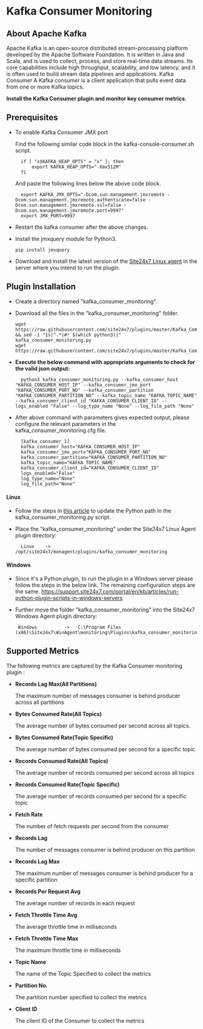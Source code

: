 # **Kafka Consumer Monitoring**

## About Apache Kafka
Apache Kafka is an open-source distributed stream-processing platform developed by the Apache Software Foundation. It is written in Java and Scala, and is used to collect, process, and store real-time data streams. Its core capabilities include high throughput, scalability, and low latency, and it is often used to build stream data pipelines and applications.
Kafka Consumer
A Kafka consumer is a client application that pulls event data from one or more Kafka topics. 

**Install the Kafka Consumer plugin and monitor key consumer metrics.**

## Prerequisites
- To enable Kafka Consumer JMX port

    Find the following similar code block in the kafka-console-consumer.sh script.

        
        if [ "x$KAFKA_HEAP_OPTS" = "x" ]; then
            export KAFKA_HEAP_OPTS="-Xmx512M"
        fi
        
    And paste the following lines below the above code block.


        export KAFKA_JMX_OPTS="-Dcom.sun.management.jmxremote -Dcom.sun.management.jmxremote.authenticate=false -Dcom.sun.management.jmxremote.ssl=false -Dcom.sun.management.jmxremote.port=9997"
        export JMX_PORT=9997

- Restart the kafka consumer after the above changes.
- Install the jmxquery module for Python3.

    ```
    pip install jmxquery
    ```
- Download and install the latest version of the [Site24x7 Linux agent](https://www.site24x7.com/app/client#/admin/inventory/add-monitor) in the server where you intend to run the plugin.


## Plugin Installation

- Create a directory named "kafka_consumer_monitoring".
  
- Download all the files in the "kafka_consumer_monitoring" folder.
  ```
  wget https://raw.githubusercontent.com/site24x7/plugins/master/Kafka_Complete_Monitoring/Kafka_Consumer_Monitoring/kafka_consumer_monitoring.py && sed -i "1s|^.*|#! $(which python3)|" kafka_consumer_monitoring.py
  wget https://raw.githubusercontent.com/site24x7/plugins/master/Kafka_Complete_Monitoring/Kafka_Consumer_Monitoring/kafka_consumer_monitoring.cfg
  ```

- **Execute the below command with appropriate arguments to check for the valid json output:**


        python3 kafka_consumer_monitoring.py --kafka_consumer_host "KAFKA_CONSUMER_HOST_IP" --kafka_consumer_jmx_port "KAFKA_CONSUMER_PORT_NO" --kafka_consumer_partition "KAFKA_CONSUMER_PARTITION_NO" --kafka_topic_name "KAFKA_TOPIC_NAME" --kafka_consumer_client_id "KAFKA_CONSUMER_CLIENT_ID" --logs_enabled "False" --log_type_name "None" --log_file_path "None"


- After above command with parameters gives expected output, please configure the relevant parameters in the kafka_consumer_monitoring.cfg file.

        [kafka_consumer_1]
        kafka_consumer_host="KAFKA_CONSUMER_HOST_IP"
        kafka_consumer_jmx_port="KAFKA_CONSUMER_PORT_NO"
        kafka_consumer_partition="KAFKA_CONSUMER_PARTITION_NO"
        kafka_topic_name="KAFKA_TOPIC_NAME"
        kafka_consumer_client_id="KAFKA_CONSUMER_CLIENT_ID"
        logs_enabled="False"
        log_type_name="None"
        log_file_path="None"


#### Linux

- Follow the steps in [this article](https://support.site24x7.com/portal/en/kb/articles/updating-python-path-in-a-plugin-script-for-linux-servers) to update the Python path in the kafka_consumer_monitoring.py script.

- Place the "kafka_consumer_monitoring" under the Site24x7 Linux Agent plugin directory:

        Linux    ->   /opt/site24x7/monagent/plugins/kafka_consumer_monitoring
#### Windows
- Since it's a Python plugin, to run the plugin in a Windows server please follow the steps in the below link. The remaining configuration steps are the same.
https://support.site24x7.com/portal/en/kb/articles/run-python-plugin-scripts-in-windows-servers
-  Further move the folder "kafka_consumer_monitoring" into the  Site24x7 Windows Agent plugin directory:

        Windows          ->   C:\Program Files (x86)\Site24x7\WinAgent\monitoring\Plugins\kafka_consumer_monitoring


## Supported Metrics
The following metrics are captured by the Kafka Consumer monitoring plugin :

- **Records Lag Max(All Partitions)**

    The maximum number of messages consumer is behind producer across all partitions
- **Bytes Consumed Rate(All Topics)**

    The average number of bytes consumed per second across all topics.
- **Bytes Consumed Rate(Topic Specific)**

    The average number of bytes consumed per second for a specific topic

- **Records Consumed Rate(All Topics)**

    The average number of records consumed per second across all topics
- **Records Consumed Rate(Topic Specific)**

    The average number of records consumed per second for a specific topic
- **Fetch Rate**

    The number of fetch requests per second from the consumer
- **Records Lag**

    The number of messages consumer is behind producer on this partition

- **Records Lag Max**

    The maximum number of messages consumer is behind producer for a specific partition

- **Records Per Request Avg**

    The average number of records in each request
- **Fetch Throttle Time Avg**

    The average throttle time in milliseconds
- **Fetch Throttle Time Max**

    The maximum throttle time in milliseconds
- **Topic Name**

    The name of the Topic Specified to collect the metrics
- **Partition No.**

    The partition number specified to collect the metrics
- **Client ID**
 
    The client ID of the Consumer to collect the metrics

